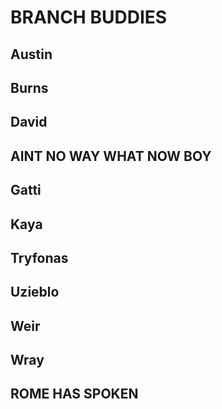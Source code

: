 # BRANCH BUDDIES

## Austin

## Burns

## David

## AINT NO WAY WHAT NOW BOY

## Gatti

## Kaya

## Tryfonas

## Uzieblo

## Weir

## Wray

## ROME HAS SPOKEN

